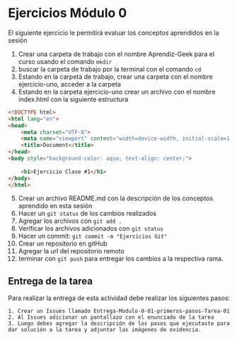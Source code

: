 # Ejercicios Módulo 0

El siguiente ejercicio le permitirá evaluar los conceptos aprendidos en la sesión
1. Crear una carpeta de trabajo con el nombre Aprendiz-Geek para el curso usando el comando `mkdir`
2. buscar la carpeta de trabajo por la terminal con el comando `cd` 
3. Estando en la carpeta de trabajo, crear una carpeta con el nombre ejercicio-uno, acceder a la carpeta
4. Estando en la carpeta ejercicio-uno crear un archivo con el nombre index.html con la siguiente estructura

```html
<!DOCTYPE html>
<html lang="en">
<head>
    <meta charset="UTF-8">
    <meta name="viewport" content="width=device-width, initial-scale=1.0">
    <title>Document</title>
</head>
<body style="background-color: aqua; text-align: center;">
    
    <h1>Ejercicio Clase #1</h1>
</body>
</html>
```
5. Crear un archivo README.md con la descripción de los conceptos aprendido en esta sesión
6. Hacer un `git status` de los cambios realizados
7. Agregar los archivos con `git add .`
8. Verificar los archivos adicionados con `git status`
9. Hacer un commit: ``` git commit -m "Ejercicios Git" ```
10. Crear un repositorio en gitHub
11. Agregar la url del repositorio remoto
12. terminar con `git push` para entregar los cambios a la respectiva rama.

## Entrega de la tarea

Para realizar la entrega de esta actividad debe realizar los siguientes pasos:

    1. Crear un Issues llamado Entrega-Modulo-0-01-primeros-pasos-Tarea-01
    2. Al Issues adicionar un pantallazo con el enunciado de la tarea
    3. Luego debes agregar la descripción de los pasos que ejecutaste para dar solución a la tarea y adjuntar las imágenes de evidencia.

       

